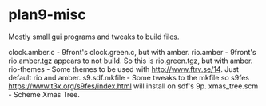 # plan9-misc
Mostly small gui programs and tweaks to build files.

clock.amber.c - 9front's clock.green.c, but with amber.
rio.amber - 9front's rio.amber.tgz appears to not build. So this is rio.green.tgz, but with amber.
rio-themes - Some themes to be used with http://www.ftrv.se/14. Just default rio and amber.
s9.sdf.mkfile - Some tweaks to the mkfile so s9fes https://www.t3x.org/s9fes/index.html will install on sdf's 9p.
xmas_tree.scm - Scheme Xmas Tree.
